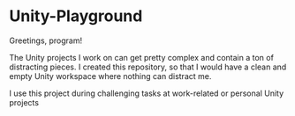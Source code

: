 # Unity-Playground

Greetings, program! 

The Unity projects I work on can get pretty complex and contain a ton of distracting pieces. I created this repository, so that I would have a clean and empty Unity workspace where nothing can distract me.

I use this project during challenging tasks at work-related or personal Unity projects
